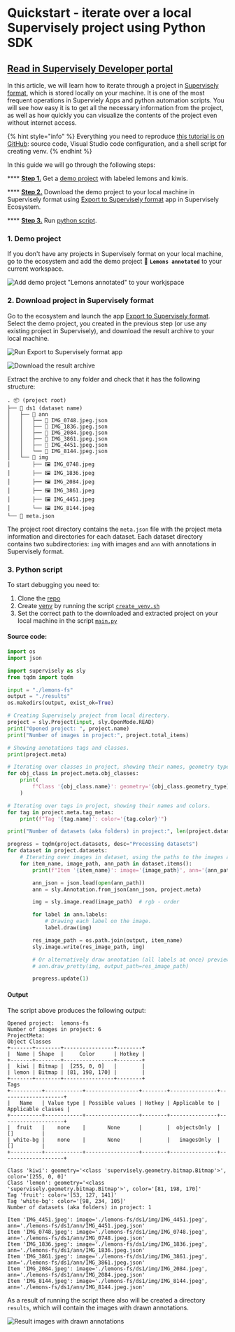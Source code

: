 # Quickstart - iterate over a local Supervisely project using Python SDK

## [Read in Supervisely Developer portal](https://developer.supervise.ly/getting-started/python-sdk-tutorials/iterate-over-a-local-project)

In this article, we will learn how to iterate through a project in [Supervisely format](https://developer.supervisely.com/api-references/supervisely-annotation-json-format), which is stored locally on your machine. It is one of the most frequent operations in Superviely Apps and python automation scripts. You will see how easy it is to get all the necessary information from the project, as well as how quickly you can visualize the contents of the project even without internet access.

{% hint style="info" %}
Everything you need to reproduce [this tutorial is on GitHub](https://github.com/supervisely-ecosystem/iterate-over-local-project): source code, Visual Studio code configuration, and a shell script for creating venv.
{% endhint %}

In this guide we will go through the following steps:

\*\*\*\* **[Step 1.](iterate-over-a-local-project.md#demo-project)** Get a [demo project](https://ecosystem.supervise.ly/projects/lemons-annotated) with labeled lemons and kiwis.

\*\*\*\* **[Step 2.](iterate-over-a-local-project.md#.env-file)** Download the demo project to your local machine in Supervisely format using [Export to Supervisely format](https://ecosystem.supervisely.com/apps/export-to-supervisely-format) app in Supervisely Ecosystem.

\*\*\*\* **[Step 3.](iterate-over-a-local-project.md#python-script)** Run [python script](https://github.com/supervisely-ecosystem/iterate-over-local-project/blob/master/main.py).

### 1. Demo project

If you don't have any projects in Supervisely format on your local machine, go to the ecosystem and add the demo project 🍋 **`Lemons annotated`** to your current workspace.

![Add demo project "Lemons annotated" to your workjspace](https://github-production-user-asset-6210df.s3.amazonaws.com/118521851/249098761-1a3652a0-c6b3-423e-ad5e-25d614b3cc2b.png)

### 2. Download project in Supervisely format

Go to the ecosystem and launch the app [Export to Supervisely format](https://ecosystem.supervisely.com/apps/export-to-supervisely-format). Select the demo project, you created in the previous step (or use any existing project in Supervisely), and download the result archive to your local machine.

![Run Export to Supervisely format app](https://github-production-user-asset-6210df.s3.amazonaws.com/118521851/249098782-5c08cbc0-6305-4185-8476-571d35cf95ba.png)

![Download the result archive](https://github-production-user-asset-6210df.s3.amazonaws.com/118521851/249098794-d1a5dc52-2b3f-440a-b29e-0127cbe8b5f3.png)

Extract the archive to any folder and check that it has the following structure:

```text
. 📦 (project root)
├── 📂 ds1 (dataset name)
│   ├── 📂 ann
│   │   ├── 📜 IMG_0748.jpeg.json
│   │   ├── 📜 IMG_1836.jpeg.json
│   │   ├── 📜 IMG_2084.jpeg.json
│   │   ├── 📜 IMG_3861.jpeg.json
│   │   ├── 📜 IMG_4451.jpeg.json
│   │   └── 📜 IMG_8144.jpeg.json
│   └── 📂 img
│       ├── 🖼️ IMG_0748.jpeg
│       ├── 🖼️ IMG_1836.jpeg
│       ├── 🖼️ IMG_2084.jpeg
│       ├── 🖼️ IMG_3861.jpeg
│       ├── 🖼️ IMG_4451.jpeg
│       └── 🖼️ IMG_8144.jpeg
└── 📜 meta.json
```

The project root directory contains the `meta.json` file with the project meta information and directories for each dataset. Each dataset directory contains two subdirectories: `img` with images and `ann` with annotations in Supervisely format.

### 3. Python script

To start debugging you need to:

1. Clone the [repo](https://github.com/supervisely-ecosystem/iterate-over-local-project)
2. Create [venv](https://docs.python.org/3/library/venv.html) by running the script [`create_venv.sh`](https://github.com/supervisely-ecosystem/iterate-over-local-project/blob/master/create_venv.sh)
3. Set the correct path to the downloaded and extracted project on your local machine in the script [`main.py`](https://github.com/supervisely-ecosystem/iterate-over-local-project/blob/master/main.py)

#### Source code:

```python
import os
import json

import supervisely as sly
from tqdm import tqdm

input = "./lemons-fs"
output = "./results"
os.makedirs(output, exist_ok=True)

# Creating Supervisely project from local directory.
project = sly.Project(input, sly.OpenMode.READ)
print("Opened project: ", project.name)
print("Number of images in project:", project.total_items)

# Showing annotations tags and classes.
print(project.meta)

# Iterating over classes in project, showing their names, geometry types and colors.
for obj_class in project.meta.obj_classes:
    print(
        f"Class '{obj_class.name}': geometry='{obj_class.geometry_type}', color='{obj_class.color}'",
    )

# Iterating over tags in project, showing their names and colors.
for tag in project.meta.tag_metas:
    print(f"Tag '{tag.name}': color='{tag.color}'")

print("Number of datasets (aka folders) in project:", len(project.datasets))

progress = tqdm(project.datasets, desc="Processing datasets")
for dataset in project.datasets:
    # Iterating over images in dataset, using the paths to the images and annotations.
    for item_name, image_path, ann_path in dataset.items():
        print(f"Item '{item_name}': image='{image_path}', ann='{ann_path}'")

        ann_json = json.load(open(ann_path))
        ann = sly.Annotation.from_json(ann_json, project.meta)

        img = sly.image.read(image_path)  # rgb - order

        for label in ann.labels:
            # Drawing each label on the image.
            label.draw(img)

        res_image_path = os.path.join(output, item_name)
        sly.image.write(res_image_path, img)

        # Or alternatively draw annotation (all labels at once) preview with
        # ann.draw_pretty(img, output_path=res_image_path)

        progress.update(1)
```

#### Output

The script above produces the following output:

```text
Opened project:  lemons-fs
Number of images in project: 6
ProjectMeta:
Object Classes
+-------+--------+----------------+--------+
|  Name | Shape  |     Color      | Hotkey |
+-------+--------+----------------+--------+
|  kiwi | Bitmap |  [255, 0, 0]   |        |
| lemon | Bitmap | [81, 198, 170] |        |
+-------+--------+----------------+--------+
Tags
+----------+------------+-----------------+--------+---------------+--------------------+
|   Name   | Value type | Possible values | Hotkey | Applicable to | Applicable classes |
+----------+------------+-----------------+--------+---------------+--------------------+
|  fruit   |    none    |       None      |        |  objectsOnly  |         []         |
| white-bg |    none    |       None      |        |   imagesOnly  |         []         |
+----------+------------+-----------------+--------+---------------+--------------------+

Class 'kiwi': geometry='<class 'supervisely.geometry.bitmap.Bitmap'>', color='[255, 0, 0]'
Class 'lemon': geometry='<class 'supervisely.geometry.bitmap.Bitmap'>', color='[81, 198, 170]'
Tag 'fruit': color='[53, 127, 141]'
Tag 'white-bg': color='[98, 234, 105]'
Number of datasets (aka folders) in project: 1

Item 'IMG_4451.jpeg': image='./lemons-fs/ds1/img/IMG_4451.jpeg', ann='./lemons-fs/ds1/ann/IMG_4451.jpeg.json'
Item 'IMG_0748.jpeg': image='./lemons-fs/ds1/img/IMG_0748.jpeg', ann='./lemons-fs/ds1/ann/IMG_0748.jpeg.json'
Item 'IMG_1836.jpeg': image='./lemons-fs/ds1/img/IMG_1836.jpeg', ann='./lemons-fs/ds1/ann/IMG_1836.jpeg.json'
Item 'IMG_3861.jpeg': image='./lemons-fs/ds1/img/IMG_3861.jpeg', ann='./lemons-fs/ds1/ann/IMG_3861.jpeg.json'
Item 'IMG_2084.jpeg': image='./lemons-fs/ds1/img/IMG_2084.jpeg', ann='./lemons-fs/ds1/ann/IMG_2084.jpeg.json'
Item 'IMG_8144.jpeg': image='./lemons-fs/ds1/img/IMG_8144.jpeg', ann='./lemons-fs/ds1/ann/IMG_8144.jpeg.json'
```

As a result of running the script there also will be created a directory `results`, which will contain the images with drawn annotations.

![Result images with drawn annotations](https://github-production-user-asset-6210df.s3.amazonaws.com/118521851/249098806-9b6aa95e-81f1-41eb-8a94-f87655362785.png)
